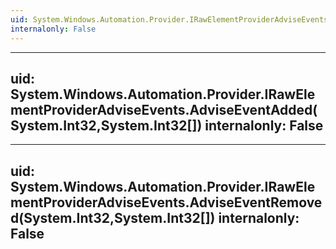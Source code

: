 ```yaml
---
uid: System.Windows.Automation.Provider.IRawElementProviderAdviseEvents
internalonly: False
---
```


---
uid: System.Windows.Automation.Provider.IRawElementProviderAdviseEvents.AdviseEventAdded(System.Int32,System.Int32[])
internalonly: False
---

---
uid: System.Windows.Automation.Provider.IRawElementProviderAdviseEvents.AdviseEventRemoved(System.Int32,System.Int32[])
internalonly: False
---
